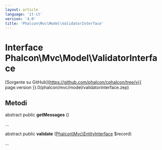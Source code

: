 ```yaml
---
layout: article
language: 'it-it'
version: '4.0'
title: 'Phalcon\Mvc\Model\ValidatorInterface'
---
```

# Interface **Phalcon\Mvc\Model\ValidatorInterface**

[Sorgente su GitHub](https://github.com/phalcon/cphalcon/tree/v{{ page.version }}.0/phalcon/mvc/model/validatorinterface.zep)

## Metodi

abstract public **getMessages** ()

...

abstract public **validate** ([Phalcon\Mvc\EntityInterface](Phalcon_Mvc_EntityInterface) $record)

...